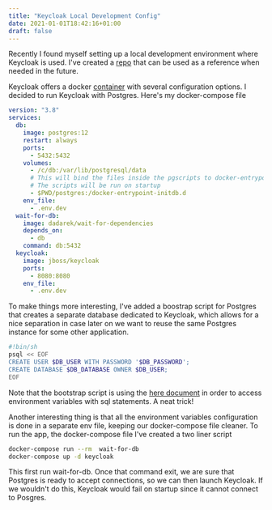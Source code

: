 ```yaml
---
title: "Keycloak Local Development Config"
date: 2021-01-01T18:42:16+01:00
draft: false
---
```


Recently I found myself setting up a local development environment where Keycloak is used.
I've created a [repo](https://github.com/dovidio/keycloak-postgres-local-development) that can be used as a reference when needed in the future.
<!--more-->
Keycloak offers a docker [container](https://hub.docker.com/r/jboss/keycloak/) with several configuration options. I decided to run Keycloak with Postgres. Here's my docker-compose file

```yaml
version: "3.8"
services:
  db:
    image: postgres:12
    restart: always 
    ports:
      - 5432:5432
    volumes:
      - /c/db:/var/lib/postgresql/data
      # This will bind the files inside the pgscripts to docker-entrypoint-initdb.d
      # The scripts will be run on startup
      - $PWD/postgres:/docker-entrypoint-initdb.d
    env_file:
      - .env.dev
  wait-for-db:
    image: dadarek/wait-for-dependencies
    depends_on:
      - db 
    command: db:5432
  keycloak:
    image: jboss/keycloak
    ports:
      - 8080:8080
    env_file:
      - .env.dev
```

To make things more interesting, I've added a boostrap script for Postgres that creates a separate database dedicated to Keycloak, which allows for a nice separation in case later on we want to reuse the same Postgres instance for some other application.
```bash
#!bin/sh
psql << EOF 
CREATE USER $DB_USER WITH PASSWORD '$DB_PASSWORD';
CREATE DATABASE $DB_DATABASE OWNER $DB_USER;
EOF
```
Note that the bootstrap script is using the [here document](https://en.wikipedia.org/wiki/Here_document) in order to access environment variables with sql statements. A neat trick!

Another interesting thing is that all the environment variables configuration is done in a separate env file, keeping our docker-compose file cleaner.
To run the app, the docker-compose file I've created a two liner script
```bash
docker-compose run --rm  wait-for-db
docker-compose up -d keycloak 
```
This first run wait-for-db. Once that command exit, we are sure that Postgres is ready to accept connections, so we can then launch Keycloak. If we wouldn't do this, Keycloak would fail on startup since it cannot connect to Posgres.

